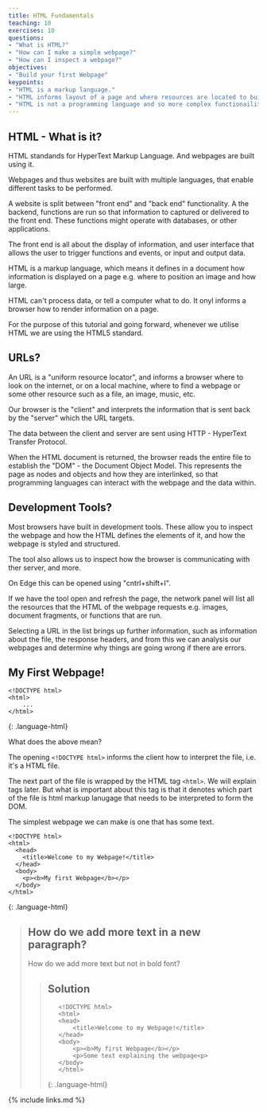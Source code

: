```yaml
---
title: HTML Fundamentals
teaching: 10
exercises: 10
questions:
- "What is HTML?"
- "How can I make a simple webpage?"
- "How can I inspect a webpage?"
objectives:
- "Build your first Webpage"
keypoints:
- "HTML is a markup language."
- "HTML informs layout of a page and where resources are located to build the page."
- "HTML is not a programming language and so more complex functionaility requires out languages."
---
```


## HTML - What is it?

HTML standands for HyperText Markup Language. And webpages are built using it.

Webpages and thus websites are built with multiple languages, that enable different tasks to be performed.

A website is split between "front end" and "back end" functionality. A the backend, functions are run so that information to captured or delivered to the front end. These functions might operate
with databases, or other applications.

The front end is all about the display of information, and user interface that allows the user to trigger functions and events, or input and output data.

HTML is a markup language, which means it defines in a document how information is displayed on a page e.g. where to position an image and how large.

HTML can't process data, or tell a computer what to do. It onyl informs a browser how to render information on a page.

For the purpose of this tutorial and going forward, whenever we utilise HTML we are using the HTML5 standard.

## URLs?

An URL is a "uniform resource locator", and informs a browser where to look on the internet, or on a local machine, where to find a webpage or some other resource such as a file, an image, music, etc.

Our browser is the "client" and interprets the information that is sent back by the "server" which the URL targets.

The data between the client and server are sent using HTTP - HyperText Transfer Protocol.

When the HTML document is returned, the browser reads the entire file to establish the "DOM" - the Document Object Model. This represents the page as nodes and objects and how they are interlinked, so that programming languages can interact with the webpage and the data within.

## Development Tools?

Most browsers have built in development tools. These allow you to inspect the webpage and how the HTML defines the elements of it, and how the webpage is styled and structured.

The tool also allows us to inspect how the browser is communicating with ther server, and more.

On Edge this can be opened using "cntrl+shift+I".

If we have the tool open and refresh the page, the network panel  will list all the resources that the HTML of the webpage requests e.g. images, document fragments, or functions that are run.

Selecting a URL in the list brings up further information, such as information about the file, the response headers, and from this we can analysis our webpages and determine why things are going wrong if there are errors.

## My First Webpage!
~~~
<!DOCTYPE html>
<html>
    ...
</html>
~~~
{: .language-html}


What does the above mean?

The opening ```<!DOCTYPE html>``` informs the client how to interpret the file, i.e. it's a HTML file.

The next part of the file is wrapped by the HTML tag ```<html>```. We will explain tags later. But what is important about this tag is that it denotes
which part of the file is html markup lanugage that needs to be interpreted to form the DOM.

The simplest webpage we can make is one that has some text.

~~~
<!DOCTYPE html>
<html>
  <head>
    <title>Welcome to my Webpage!</title>
  </head>
  <body>
    <p><b>My first Webpage</b></p>
  </body>
</html>
~~~
{: .language-html}




> ## How do we add more text in a new paragraph?
>
> How do we add more text but not in bold font?
>
> > ## Solution 
> > ~~~
> >    <!DOCTYPE html>
> >    <html>
> >    <head>
> >        <title>Welcome to my Webpage!</title>
> >    </head>
> >    <body>
> >        <p><b>My first Webpage</b></p>
> >        <p>Some text explaining the webpage<p>
> >    </body>
> >    </html>
> > ~~~
> > {: .language-html}
> > 

{% include links.md %}
